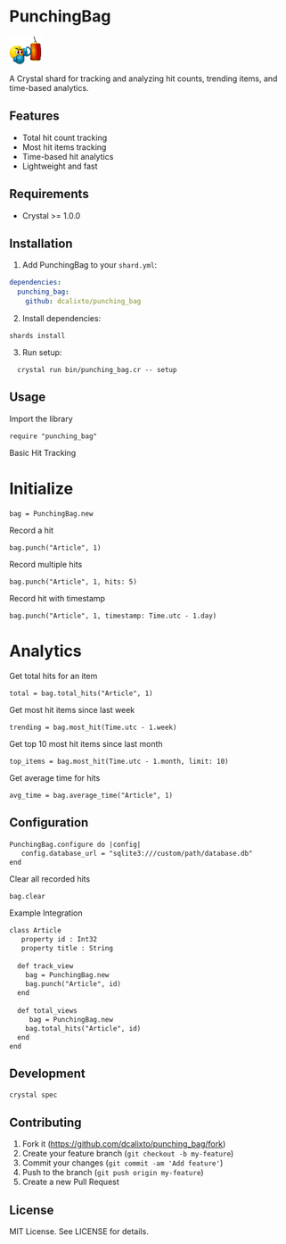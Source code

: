 # PunchingBag

![Punch Bag](./src/punching-bag.gif)

A Crystal shard for tracking and analyzing hit counts, trending items, and time-based analytics.

## Features

- Total hit count tracking
- Most hit items tracking
- Time-based hit analytics
- Lightweight and fast

## Requirements

- Crystal >= 1.0.0

## Installation

1. Add PunchingBag to your `shard.yml`:

```yaml
dependencies:
  punching_bag:
    github: dcalixto/punching_bag
```

2. Install dependencies:

```crystal
shards install
```

3. Run setup:

```crystal
  crystal run bin/punching_bag.cr -- setup
```

## Usage

Import the library

```crystal
require "punching_bag"
```

Basic Hit Tracking

# Initialize

```crystal
bag = PunchingBag.new
```

Record a hit

```crystal
bag.punch("Article", 1)
```

Record multiple hits

```crystal
bag.punch("Article", 1, hits: 5)
```

Record hit with timestamp

```crystal
bag.punch("Article", 1, timestamp: Time.utc - 1.day)
```

# Analytics

Get total hits for an item

```crystal
total = bag.total_hits("Article", 1)
```

Get most hit items since last week

```crystal
trending = bag.most_hit(Time.utc - 1.week)
```

Get top 10 most hit items since last month

```crystal
top_items = bag.most_hit(Time.utc - 1.month, limit: 10)
```

Get average time for hits

```crystal
avg_time = bag.average_time("Article", 1)
```

## Configuration

```crystal
PunchingBag.configure do |config|
   config.database_url = "sqlite3:///custom/path/database.db"
end
```

Clear all recorded hits

```crystal
bag.clear
```

Example Integration

```crystal
class Article
   property id : Int32
   property title : String

  def track_view
    bag = PunchingBag.new
    bag.punch("Article", id)
  end

  def total_views
     bag = PunchingBag.new
    bag.total_hits("Article", id)
  end
end

```

## Development

```crystal
crystal spec
```

## Contributing

1. Fork it (https://github.com/dcalixto/punching_bag/fork)
2. Create your feature branch (`git checkout -b my-feature`)
3. Commit your changes (`git commit -am 'Add feature'`)
4. Push to the branch (`git push origin my-feature`)
5. Create a new Pull Request

## License

MIT License. See LICENSE for details.
